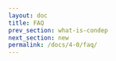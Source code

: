 ```yaml
---
layout: doc
title: FAQ
prev_section: what-is-condep
next_section: new
permalink: /docs/4-0/faq/
---
```

